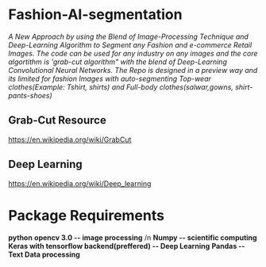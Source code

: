 # Fashion-AI-segmentation
*A New Approach by using the Blend of Image-Processing Technique and Deep-Learning Algorithm to Segment any Fashion and e-commerce Retail Images.
The code can be used for any industry on any images and the core algortithm is 'grab-cut algorithm" with the blend of Deep-Learning Convolutional Neural Networks. The Repo is designed in a preview way and its limited for fashion Images with auto-segmenting Top-wear clothes(Example: Tshirt, shirts) and Full-body clothes(salwar,gowns, shirt-pants-shoes)*

## Grab-Cut Resource 
https://en.wikipedia.org/wiki/GrabCut
## Deep Learning
https://en.wikipedia.org/wiki/Deep_learning
# Package Requirements
**python**
**opencv 3.0 -- image processing** /n
**Numpy -- scientific computing**
**Keras with tensorflow backend(preffered) -- Deep Learning**
**Pandas -- Text Data processing**
